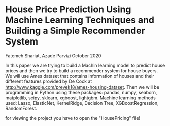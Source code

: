 # House Price Prediction Using Machine Learning Techniques and Building a Simple Recommender System

Fatemeh Shariat, Azade Parvizi October 2020

In this paper we are trying to build a Machin learning model to predict house prices and then we try to build a recommender system for house buyers. We will use Ames dataset that contains information of houses and their different features provided by De Cock at http://www.kaggle.com/prevek18/ames-housing-dataset.
Then we will be programming in Python using these packages: pandas, numpy, seaborn, matplotlib, scipy, sklearn, xgboost, lightgbm.
Machine learning methods used: Lasso, ElasticNet, KernelRidge, Decision Tree, XGBoostRegression, RandomForest.

for viewing the project you have to open the "HousePricing" file!
